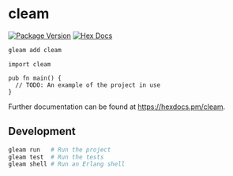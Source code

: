 # cleam

[![Package Version](https://img.shields.io/hexpm/v/cleam)](https://hex.pm/packages/cleam)
[![Hex Docs](https://img.shields.io/badge/hex-docs-ffaff3)](https://hexdocs.pm/cleam/)

```sh
gleam add cleam
```
```gleam
import cleam

pub fn main() {
  // TODO: An example of the project in use
}
```

Further documentation can be found at <https://hexdocs.pm/cleam>.

## Development

```sh
gleam run   # Run the project
gleam test  # Run the tests
gleam shell # Run an Erlang shell
```
